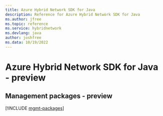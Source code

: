 ```yaml
---
title: Azure Hybrid Network SDK for Java
description: Reference for Azure Hybrid Network SDK for Java
ms.author: jfree
ms.topic: reference
ms.service: hybridnetwork
ms.devlang: java
author: joshfree
ms.data: 10/19/2022
---
```

# Azure Hybrid Network SDK for Java - preview

## Management packages - preview
[!INCLUDE [mgmt-packages](hybrid-network-mgmt-index.md)]